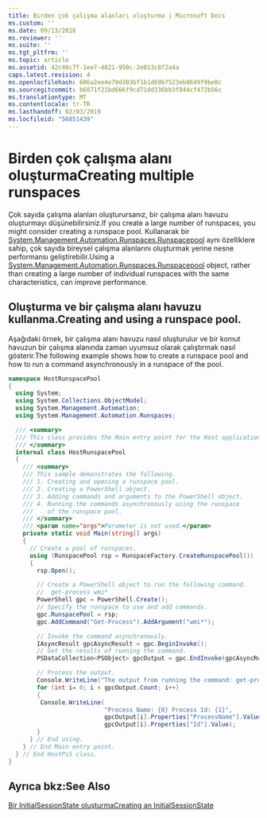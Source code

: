 ```yaml
---
title: Birden çok çalışma alanları oluşturma | Microsoft Docs
ms.custom: ''
ms.date: 09/13/2016
ms.reviewer: ''
ms.suite: ''
ms.tgt_pltfrm: ''
ms.topic: article
ms.assetid: 42c40c7f-1ee7-4021-950c-2e013c8f2a4a
caps.latest.revision: 4
ms.openlocfilehash: 606a2ee4e70d303bf1b1d69b7523eb8649f9be0c
ms.sourcegitcommit: b6871f21bd666f9cd71dd336bb3f844cf472b56c
ms.translationtype: MT
ms.contentlocale: tr-TR
ms.lasthandoff: 02/03/2019
ms.locfileid: "56851439"
---
```

# <a name="creating-multiple-runspaces"></a><span data-ttu-id="65b9f-102">Birden çok çalışma alanı oluşturma</span><span class="sxs-lookup"><span data-stu-id="65b9f-102">Creating multiple runspaces</span></span>

<span data-ttu-id="65b9f-103">Çok sayıda çalışma alanları oluşturursanız, bir çalışma alanı havuzu oluşturmayı düşünebilirsiniz.</span><span class="sxs-lookup"><span data-stu-id="65b9f-103">If you create a large number of runspaces, you might consider creating a runspace pool.</span></span> <span data-ttu-id="65b9f-104">Kullanarak bir [System.Management.Automation.Runspaces.Runspacepool](/dotnet/api/System.Management.Automation.Runspaces.RunspacePool) aynı özelliklere sahip, çok sayıda bireysel çalışma alanlarını oluşturmak yerine nesne performansı geliştirebilir.</span><span class="sxs-lookup"><span data-stu-id="65b9f-104">Using a [System.Management.Automation.Runspaces.Runspacepool](/dotnet/api/System.Management.Automation.Runspaces.RunspacePool) object, rather than creating a large number of individual runspaces with the same characteristics, can improve performance.</span></span>

## <a name="creating-and-using-a-runspace-pool"></a><span data-ttu-id="65b9f-105">Oluşturma ve bir çalışma alanı havuzu kullanma.</span><span class="sxs-lookup"><span data-stu-id="65b9f-105">Creating and using a runspace pool.</span></span>

 <span data-ttu-id="65b9f-106">Aşağıdaki örnek, bir çalışma alanı havuzu nasıl oluşturulur ve bir komut havuzun bir çalışma alanında zaman uyumsuz olarak çalıştırmak nasıl gösterir.</span><span class="sxs-lookup"><span data-stu-id="65b9f-106">The following example shows how to create a runspace pool and how to run a command asynchronously in a runspace of the pool.</span></span>

```csharp
namespace HostRunspacePool
{
  using System;
  using System.Collections.ObjectModel;
  using System.Management.Automation;
  using System.Management.Automation.Runspaces;

  /// <summary>
  /// This class provides the Main entry point for the Host application.
  /// </summary>
  internal class HostRunspacePool
  {
    /// <summary>
    /// This sample demonstrates the following.
    /// 1. Creating and opening a runspace pool.
    /// 2. Creating a PowerShell object.
    /// 3. Adding commands and arguments to the PowerShell object.
    /// 4. Running the commands asynchronously using the runspace
    ///    of the runspace pool.
    /// </summary>
    /// <param name="args">Parameter is not used.</param>
    private static void Main(string[] args)
    {
      // Create a pool of runspaces.
      using (RunspacePool rsp = RunspaceFactory.CreateRunspacePool())
      {
        rsp.Open();

        // Create a PowerShell object to run the following command.
        //  get-process wmi*
        PowerShell gpc = PowerShell.Create();
        // Specify the runspace to use and add commands.
        gpc.RunspacePool = rsp;
        gpc.AddCommand("Get-Process").AddArgument("wmi*");

        // Invoke the command asynchronously.
        IAsyncResult gpcAsyncResult = gpc.BeginInvoke();
        // Get the results of running the command.
        PSDataCollection<PSObject> gpcOutput = gpc.EndInvoke(gpcAsyncResult);

        // Process the output.
        Console.WriteLine("The output from running the command: get-process wmi*");
        for (int i= 0; i < gpcOutput.Count; i++)
        {
         Console.WriteLine(
                           "Process Name: {0} Process Id: {1}",
                           gpcOutput[i].Properties["ProcessName"].Value,
                           gpcOutput[i].Properties["Id"].Value);
        }
      } // End using.
    } // End Main entry point.
  } // End HostPs5 class.
}
```

## <a name="see-also"></a><span data-ttu-id="65b9f-107">Ayrıca bkz:</span><span class="sxs-lookup"><span data-stu-id="65b9f-107">See Also</span></span>

 [<span data-ttu-id="65b9f-108">Bir InitialSessionState oluşturma</span><span class="sxs-lookup"><span data-stu-id="65b9f-108">Creating an InitialSessionState</span></span>](./creating-an-initialsessionstate.md)
